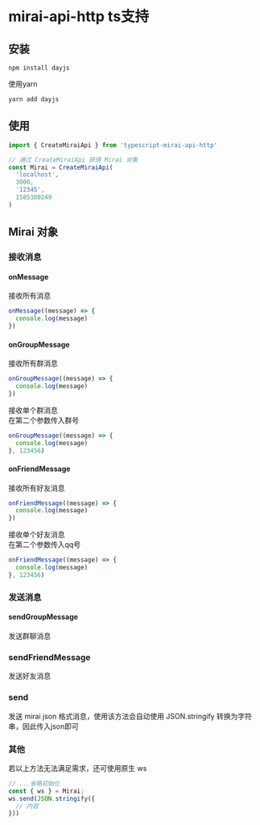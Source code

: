 # mirai-api-http ts支持

## 安装
``` shell
npm install dayjs
```
使用yarn
``` shell
yarn add dayjs
```

## 使用
``` js
import { CreateMiraiApi } from 'typescript-mirai-api-http'

// 通过 CreateMiraiApi 获得 Mirai 对象
const Mirai = CreateMiraiApi(
  'localhost',
  3000,
  '12345',
  1585380249
)
```

## Mirai 对象
### 接收消息
#### onMessage
接收所有消息
``` js
onMessage((message) => {
  console.log(message)
})
```

#### onGroupMessage
接收所有群消息
``` js
onGroupMessage((message) => {
  console.log(message)
})
```
接收单个群消息  
在第二个参数传入群号
``` js
onGroupMessage((message) => {
  console.log(message)
}, 123456)
```

#### onFriendMessage
接收所有好友消息
``` js
onFriendMessage((message) => {
  console.log(message)
})
```
接收单个好友消息  
在第二个参数传入qq号
``` js
onFriendMessage((message) => {
  console.log(message)
}, 123456)
```

### 发送消息
#### sendGroupMessage
发送群聊消息

### sendFriendMessage
发送好友消息

### send
发送 mirai json 格式消息，使用该方法会自动使用 JSON.stringify 转换为字符串，因此传入json即可

### 其他
若以上方法无法满足需求，还可使用原生 ws
``` js
// ...省略初始化
const { ws } = Mirai;
ws.send(JSON.stringify({
  // 内容
}))
```
